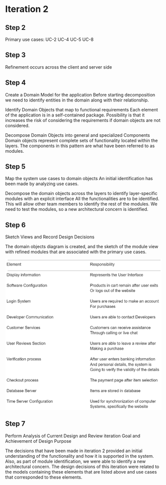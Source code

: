 # Iteration 2

## Step 2

Primary use cases: 
UC-2
UC-4
UC-5
UC-8

## Step 3 

Refinement occurs across the client and server side 

## Step 4

Create a Domain Model for the application
Before starting decomposition we need to identify entities in the domain along with their relationship.

Identify Domain Objects that map to functional requirements
Each element of the application is in a self-contained package. Possibility is that it increases the risk of considering the requirements if domain objects are not considered.

Decompose Domain Objects into general and specialized Components
Domain objects represent complete sets of functionality located within the layers. The components in this pattern are what have been referred to as modules.

## Step 5

Map the system use cases to domain objects
An initial identification has been made by analyzing use cases. 

Decompose the domain objects across the layers to identify layer-specific modules with an explicit interface
All the functionalities are to be identified. This will allow other team members to identify the rest of the modules. We need to test the modules, so a new architectural concern is identified. 

## Step 6

Sketch Views and Record Design Decisions

The domain objects diagram is created, and the sketch of the module view with refined modules that are associated with the primary use cases.

![alt text](https://github.com/camerondaize10/FinalProjectReport/blob/main/Iteration%202/Misc/step%206.PNG)

## Step 7

Perform Analysis of Current Design and Review iteration Goal and Achievement of Design Purpose

The decisions that have been made in iteration 2 provided an initial understanding of the functionality and how it is supported in the system. Also, as part of module identification, we were able to identify a new architectural concern. The design decisions of this iteration were related to the models containing these elements that are listed above and use cases that corresponded to these elements. 

